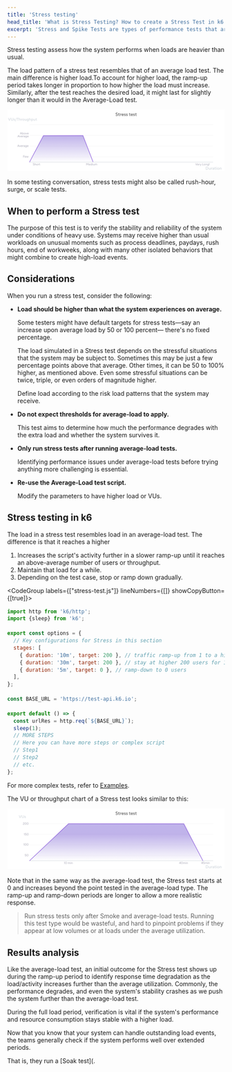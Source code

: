 ```yaml
---
title: 'Stress testing'
head_title: 'What is Stress Testing? How to create a Stress Test in k6'
excerpt: 'Stress and Spike Tests are types of performance tests that are concerned with assessing the limits of your system and stability under extreme conditions. Let’s see two examples.'
---
```


Stress testing assess how the system performs when loads are heavier than usual.

The load pattern of a stress test resembles that of an average load test. The main difference is higher load.To account for higher load, the ramp-up period takes longer in proportion to how higher the load must increase. Similarly,  after the test reaches the desired load, it might last for slightly longer  than it would in  the Average-Load test.

![Overview of a stress test](images/chart-stress-test-overview.png)

In some testing conversation, stress tests might also be called rush-hour, surge, or scale tests.

## When to perform a Stress test

The purpose of this test is to verify the stability and reliability of the system under conditions of heavy use.
Systems may receive higher than usual workloads on unusual moments such as process deadlines, paydays, rush hours, end of workweeks, along with many other isolated behaviors that might combine to create high-load events.

## Considerations

When you run a stress test, consider the following:

* **Load should be higher than what the system experiences on average.** 

  Some testers might have default targets for stress tests&mdash;say an increase upon average load by 50 or 100 percent&mdash; there's no fixed percentage.

  The load simulated in a Stress test depends on the stressful situations that the system may be subject to. Sometimes this may be just a few percentage points above that average. Other times, it can be 50 to 100% higher, as mentioned above. Even some stressful situations can be twice, triple, or even orders of magnitude higher.

  Define load according to the risk load patterns that the system may receive.

* **Do not expect thresholds for average-load to apply.**

  This test aims to determine how much the performance degrades with the extra load and whether the system survives it. 

- **Only run stress tests after running average-load tests.** 

  Identifying performance issues under average-load tests before trying anything more challenging is essential.

* **Re-use the Average-Load test script.**

  Modify the parameters to have higher load or VUs.

## Stress testing in k6

The load in a stress test resembles load in an average-load test.
The difference is that it reaches a higher 
1. Increases the script's activity further in a slower ramp-up until it reaches an above-average number of users or throughput.
1. Maintain that load for a while.
1. Depending on the test case, stop or ramp down gradually.

<CodeGroup labels={["stress-test.js"]} lineNumbers={[]} showCopyButton={[true]}>

```javascript
import http from 'k6/http';
import {sleep} from 'k6';

export const options = {
  // Key configurations for Stress in this section
  stages: [
    { duration: '10m', target: 200 }, // traffic ramp-up from 1 to a higher 200 users over 10 minutes.
    { duration: '30m', target: 200 }, // stay at higher 200 users for 10 minutes
    { duration: '5m', target: 0 }, // ramp-down to 0 users
  ],
};

const BASE_URL = 'https://test-api.k6.io';

export default () => {
  const urlRes = http.req(`${BASE_URL}`);
  sleep(1);
  // MORE STEPS
  // Here you can have more steps or complex script
  // Step1
  // Step2
  // etc.
};

```

</CodeGroup>

For more complex tests, refer to [Examples](https://k6.io/docs/examples).

The VU or throughput chart of a Stress test looks similar to this:

![The shape of the stress test as configured in the preceding script](images/chart-stress-test-k6-script-example.png)


Note that in the same way as the average-load test, the Stress test starts at 0 and increases beyond the point tested in the average-load type. The ramp-up and ramp-down periods are longer to allow a more realistic response.

<Blockquote mod="note" title="">

Run stress tests only after Smoke and average-load tests. Running this test type would be wasteful, and hard to pinpoint problems if they appear at low volumes or at loads under the average utilization.

</Blockquote>

## Results analysis

Like the average-load test, an initial outcome for the Stress test shows up during the ramp-up period to identify response time degradation as the load/activity increases further than the average utilization. Commonly, the performance degrades, and even the system's stability crashes as we push the system further than the average-load test.

During the full load period, verification is vital if the system's performance and resource consumption stays stable with a higher load.

Now that you know that your system can handle outstanding load events, the teams generally check if the system performs well over extended periods.

That is, they run a [Soak test](.

